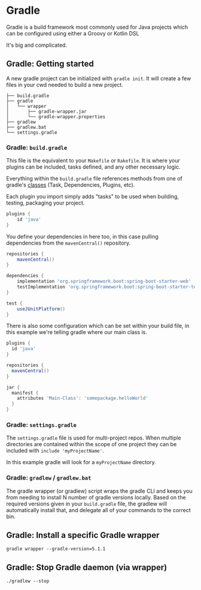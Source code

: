 # Gradle

Gradle is a build framework most commonly used for Java projects which can be configured using either a Groovy or Kotlin DSL

It's big and complicated.

## Gradle: Getting started

A new gradle project can be initialized with `gradle init`. It will create a few files in your cwd needed to build a new project.
```
├── build.gradle
├── gradle
│   └── wrapper
│       ├── gradle-wrapper.jar
│       └── gradle-wrapper.properties
├── gradlew
├── gradlew.bat
└── settings.gradle
```

### Gradle: `build.gradle`

This file is the equivalent to your `Makefile` or `Rakefile`. It is where your plugins can be included, tasks defined, and any other
necessary logic.

Everything within the `build.gradle` file references methods from one of gradle's [classes](https://docs.gradle.org/current/javadoc/org/gradle/api/Project.html) (Task, Dependencies, Plugins, etc).

Each plugin you import simply adds "tasks" to be used when building, testing, packaging your project.
```groovy
plugins {
    id 'java'
}
```

You define your dependencies in here too, in this case pulling dependencies from the `mavenCentral()` repository.
```groovy
repositories {
    mavenCentral()
}

dependencies {
    implementation 'org.springframework.boot:spring-boot-starter-web'
    testImplementation 'org.springframework.boot:spring-boot-starter-test'
}

test {
    useJUnitPlatform()
}
```

There is also some configuration which can be set within your build file, in this example we're telling gradle where our
main class is.
```groovy
plugins {
  id 'java'
}

repositories {
  mavenCentral()
}

jar {
  manifest {
    attributes 'Main-Class': 'somepackage.helloWorld'
  }
}
```

### Gradle: `settings.gradle`

The `settings.gradle` file is used for multi-project repos. When multiple directories are contained within the scope of one project
they can be included with `include 'myProjectName'`.

In this example gradle will look for a `myProjectName` directory.

### Gradle: `gradlew` / `gradlew.bat`

The gradle wrapper (or gradlew) script wraps the gradle CLI and keeps you from needing to install N number of gradle versions locally.
Based on the required versions given in your `build.gradle` file, the gradlew will automatically install that, and delegate all of your
commands to the correct bin.

## Gradle: Install a specific Gradle wrapper

```console
gradle wrapper --gradle-version=5.1.1
```

## Gradle: Stop Gradle daemon (via wrapper)

```console
./gradlew --stop
```
